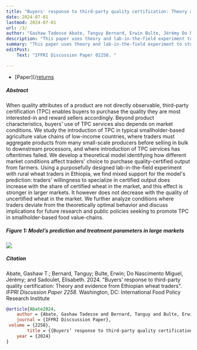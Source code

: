 ```yaml
---
title: "Buyers' response to third-party quality certification: Theory and evidence from Ethiopian wheat traders" 
date: 2024-07-01
lastmod: 2024-07-01
url: /3/
author: "Gashaw Tadesse Abate, Tanguy Bernard, Erwin Bulte, Jérémy Do Nascimento Miguel, and Elisabeth Sadoulet"
description: "This paper uses theory and lab-in-the-field experiment to study conditions under which third party certification can be implemented." 
summary: "This paper uses theory and lab-in-the-field experiment to study conditions under which third party certification can be implemented. We find mixed support for the model’s prediction: traders’ willingness to specialize in certified output does increase with the share of certified wheat in the market, and this effect is stronger in larger markets" 
editPost:
    Text: "IFPRI Discussion Paper 02258. "

---
```


<div class="thinline"></div>

+ [Paper](/[returns](https://cgspace.cgiar.org/server/api/core/bitstreams/49132212-690f-4bf4-b907-6ac8818fb79b/content)

<div class="thinline"></div>

##### Abstract

When quality attributes of a product are not directly observable, third-party certification (TPC) enables buyers to purchase the quality they are most interested-in and reward sellers accordingly. Beyond product characteristics, buyers' use of TPC services also depends on market conditions. We study the introduction of TPC in typical smallholder-based agriculture value chains of low-income countries, where traders must aggregate products from many small-scale producers before selling in bulk to downstream processors, and where introduction of TPC services has oftentimes failed. We develop a theoretical model identifying how different market conditions affect traders' choice to purchase quality-certified output from farmers. Using a purposefully designed lab-in-the-field experiment with rural wheat traders in Ethiopia, we find mixed support for the model's prediction: traders' willingness to specialize in certified output does increase with the share of certified wheat in the market, and this effect is stronger in larger markets. It however does not decrease with the quality of uncertified wheat in the market. We further analyze conditions where traders deviate from the theoretically optimal behavior and discuss implications for future research and public policies seeking to promote TPC in smallholder-based food value-chains.

<div class="thinline"></div>

##### Figure 1:  Model’s prediction and treatment parameters in large markets


![](/3a.png)

<div class="thinline"></div>

##### Citation

Abate, Gashaw T.; Bernard, Tanguy; Bulte, Erwin; Do Nascimento Miguel, Jérémy; and Sadoulet, Elisabeth. 2024. "Buyers’ response to third-party quality certification: Theory and evidence from Ethiopian wheat traders". *IFPRI Discussion Paper 2258*. Washington, DC: International Food Policy Research Institute

```BibTeX
@article{Abate2024,
	author = {Abate, Gashaw Tadesse and Bernard, Tanguy and Bulte, Erwin and Do Nascimento Miguel, Jeremy and Sadoulet, Elisabeth},
	journal = {IFPRI Discsussion Paper},
 volume = {2258},
		title = {{Buyers’ response to third-party quality certification: Theory and evidence from Ethiopian wheat traders}},
	year = {2024}
}
```

<div class="thinline"></div>
